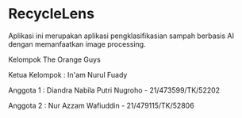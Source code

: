 # RecycleLens
Aplikasi ini merupakan aplikasi pengklasifikasian sampah berbasis AI dengan memanfaatkan image processing. 

Kelompok The Orange Guys

Ketua Kelompok : In'am Nurul Fuady

Anggota 1 : Diandra Nabila Putri Nugroho - 21/473599/TK/52202

Anggota 2 : Nur Azzam Wafiuddin - 21/479115/TK/52806
